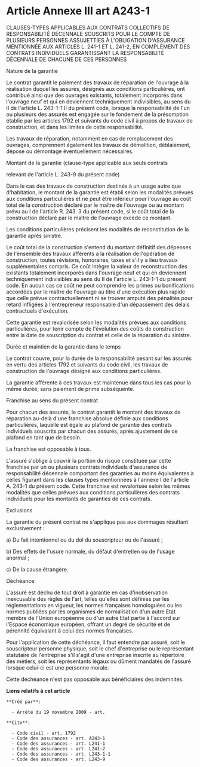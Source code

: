 # Article Annexe III art A243-1

CLAUSES-TYPES APPLICABLES AUX CONTRATS COLLECTIFS DE RESPONSABILITÉ DÉCENNALE SOUSCRITS POUR LE COMPTE DE PLUSIEURS PERSONNES
ASSUJETTIES À L'OBLIGATION D'ASSURANCE MENTIONNÉE AUX ARTICLES L. 241-1 ET L. 241-2, EN COMPLÉMENT DES CONTRATS INDIVIDUELS
GARANTISSANT LA RESPONSABILITÉ DÉCENNALE DE CHACUNE DE CES PERSONNES 

Nature de la garantie 

Le contrat garantit le paiement des travaux de réparation de l'ouvrage à la réalisation duquel les assurés, désignés aux
conditions particulières, ont contribué ainsi que des ouvrages existants, totalement incorporés dans l'ouvrage neuf et qui en
deviennent techniquement indivisibles, au sens du II de l'article L. 243-1-1 II du présent code, lorsque la responsabilité de
l'un ou plusieurs des assurés est engagée sur le fondement de la présomption établie par les articles 1792 et suivants du
code civil à propos de travaux de construction, et dans les limites de cette responsabilité. 

Les travaux de réparation, notamment en cas de remplacement des ouvrages, comprennent également les travaux de démolition,
déblaiement, dépose ou démontage éventuellement nécessaires. 

Montant de la garantie (clause-type applicable aux seuls contrats 

relevant de l'article L. 243-9 du présent code) 

Dans le cas des travaux de construction destinés à un usage autre que d'habitation, le montant de la garantie est établi
selon les modalités prévues aux conditions particulières et ne peut être inférieur pour l'ouvrage au coût total de la
construction déclaré par le maître de l'ouvrage ou au montant prévu au I de l'article R. 243. 3 du présent code, si le coût
total de la construction déclaré par le maître de l'ouvrage excède ce montant. 

Les conditions particulières précisent les modalités de reconstitution de la garantie après sinistre. 

Le coût total de la construction s'entend du montant définitif des dépenses de l'ensemble des travaux afférents à la
réalisation de l'opération de construction, toutes révisions, honoraires, taxes et s'il y a lieu travaux supplémentaires
compris. Ce coût intègre la valeur de reconstruction des existants totalement incorporés dans l'ouvrage neuf et qui en
deviennent techniquement indivisibles au sens du II de l'article L. 243-1-1 du présent code. En aucun cas ce coût ne peut
comprendre les primes ou bonifications accordées par le maître de l'ouvrage au titre d'une exécution plus rapide que celle
prévue contractuellement ni se trouver amputé des pénalités pour retard infligées à l'entrepreneur responsable d'un
dépassement des délais contractuels d'exécution. 

Cette garantie est revalorisée selon les modalités prévues aux conditions particulières, pour tenir compte de l'évolution des
coûts de construction entre la date de souscription du contrat et celle de la réparation du sinistre. 

Durée et maintien de la garantie dans le temps 

Le contrat couvre, pour la durée de la responsabilité pesant sur les assurés en vertu des articles 1792 et suivants du code
civil, les travaux de construction de l'ouvrage désigné aux conditions particulières. 

La garantie afférente à ces travaux est maintenue dans tous les cas pour la même durée, sans paiement de prime subséquente. 

Franchise au sens du présent contrat 

Pour chacun des assurés, le contrat garantit le montant des travaux de réparation au-delà d'une franchise absolue définie aux
conditions particulières, laquelle est égale au plafond de garantie des contrats individuels souscrits par chacun des
assurés, après ajustement de ce plafond en tant que de besoin. 

La franchise est opposable à tous.

L'assuré s'oblige à couvrir la portion du risque constituée par cette franchise par un ou plusieurs contrats individuels
d'assurance de responsabilité décennale comportant des garanties au moins équivalentes à celles figurant dans les clauses
types mentionnées à l'annexe I de l'article A. 243-1 du présent code. Cette franchise est revalorisée selon les mêmes
modalités que celles prévues aux conditions particulières des contrats individuels pour les montants de garanties de ces
contrats. 

Exclusions 

La garantie du présent contrat ne s'applique pas aux dommages résultant exclusivement : 

a) Du fait intentionnel ou du dol du souscripteur ou de l'assuré ; 

b) Des effets de l'usure normale, du défaut d'entretien ou de l'usage anormal ; 

c) De la cause étrangère. 

Déchéance 

L'assuré est déchu de tout droit à garantie en cas d'inobservation inexcusable des règles de l'art, telles qu'elles sont
définies par les réglementations en vigueur, les normes françaises homologuées ou les normes publiées par les organismes de
normalisation d'un autre Etat membre de l'Union européenne ou d'un autre Etat partie à l'accord sur l'Espace économique
européen, offrant un degré de sécurité et de pérennité équivalant à celui des normes françaises. 

Pour l'application de cette déchéance, il faut entendre par assuré, soit le souscripteur personne physique, soit le chef
d'entreprise ou le représentant statutaire de l'entreprise s'il s'agit d'une entreprise inscrite au répertoire des métiers,
soit les représentants légaux ou dûment mandatés de l'assuré lorsque celui-ci est une personne morale. 

Cette déchéance n'est pas opposable aux bénéficiaires des indemnités.

**Liens relatifs à cet article**

	**Créé par**:

	  - Arrêté du 19 novembre 2009 - art.

	**Cite**:

	  - Code civil - art. 1792
	  - Code des assurances - art. A243-1
	  - Code des assurances - art. L241-1
	  - Code des assurances - art. L241-2
	  - Code des assurances - art. L243-1-1
	  - Code des assurances - art. L243-9
